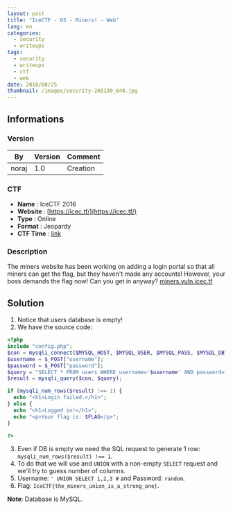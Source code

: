 ```yaml
---
layout: post
title: "IceCTF - 65 - Miners! - Web"
lang: en
categories:
  - security
  - writeups
tags:
  - security
  - writeups
  - ctf
  - web
date: 2016/08/25
thumbnail: /images/security-265130_640.jpg
---
```

## Informations

### Version

| By    | Version | Comment
| ---   | ---     | ---
| noraj | 1.0     | Creation

### CTF

- **Name** : IceCTF 2016
- **Website** : [https://icec.tf/](https://icec.tf/)
- **Type** : Online
- **Format** : Jeopardy
- **CTF Time** : [link](https://ctftime.org/event/319)

### Description

The miners website has been working on adding a login portal so that all miners can get the flag, but they haven't made any accounts! However, your boss demands the flag now! Can you get in anyway? [miners.vuln.icec.tf](miners.vuln.icec.tf)

## Solution

1. Notice that users database is empty!
2. We have the source code:
```php
<?php
include "config.php";
$con = mysqli_connect($MYSQL_HOST, $MYSQL_USER, $MYSQL_PASS, $MYSQL_DB);
$username = $_POST["username"];
$password = $_POST["password"];
$query = "SELECT * FROM users WHERE username='$username' AND password='$password'";
$result = mysqli_query($con, $query);

if (mysqli_num_rows($result) !== 1) {
  echo "<h1>Login failed.</h1>";
} else {
  echo "<h1>Logged in!</h1>";
  echo "<p>Your flag is: $FLAG</p>";
}

?>
```
3. Even if DB is empty we need the SQL request to generate 1 row: `mysqli_num_rows($result) !== 1`.
4. To do that we will use and `UNION` with a non-empty `SELECT` request and we'll try to guess number of columns.
5. Username: `' UNION SELECT 1,2,3 #` and Password: `random`.
6. Flag: `IceCTF{the_miners_union_is_a_strong_one}`.

**Note**: Database is MySQL.
